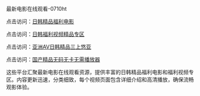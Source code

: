 最新电影在线观看-0710ht

点击访问：<a href="https://heiliaoll4qsx.pages.dev">日韩精品福利电影</a>

点击访问：<a href="https://heiliaoe8ajia.pages.dev">日韩福利视频精品专区</a>

点击访问：<a href="https://heiliaozj3tjd.pages.dev">亚洲AV日韩精品三上悠亚</a>

点击访问：<a href="https://heiliaoxqkkct.pages.dev">国产精品无码无卡无需播放器</a>

这些平台汇聚最新电影在线观看资源，提供丰富的日韩精品福利电影和福利视频专区。内容更新迅速，分类细致，每个视频页面包含详细介绍和高清播放，确保流畅观影体验。

<span style="display:none;">[Canonical link](）</span>
